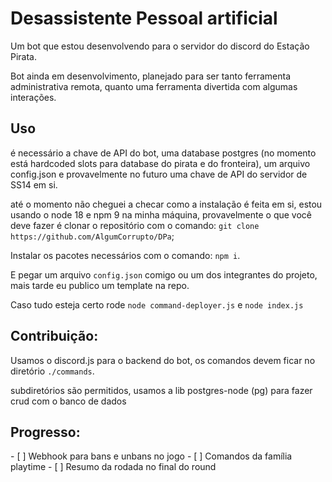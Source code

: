 <h1>Desassistente Pessoal artificial</h1>
<p>Um bot que estou desenvolvendo para o servidor do discord do Estação Pirata.</p>
<p>Bot ainda em desenvolvimento, planejado para ser tanto ferramenta administrativa remota, quanto uma ferramenta divertida com algumas interações.</p>
<h2>Uso</h2>
<p>é necessário a chave de API do bot, uma database postgres (no momento está hardcoded slots para database do pirata e do fronteira), um arquivo config.json 
e provavelmente no futuro uma chave de API do servidor de SS14 em si.</p>
<p> até o momento não cheguei a checar como a instalação é feita em si, estou usando o node 18 e npm 9 na minha máquina, provavelmente o que você deve fazer é clonar o repositório com o comando:
<code>git clone https://github.com/AlgumCorrupto/DPa</code>;</p>

<p>Instalar os pacotes necessários com o comando: <code>npm i</code>.</p>
<p>E pegar um arquivo <code>config.json</code> comigo ou um dos integrantes do projeto, mais tarde eu publico um template na repo.</p>
<p>Caso tudo esteja certo rode <code>node command-deployer.js</code> e <code>node index.js</code></p>

<h2>
  Contribuição:
</h2>
<p>Usamos o discord.js para o backend do bot, os comandos devem ficar no diretório <code>./commands</code>.</p>
<p></p>subdiretórios são permitidos, usamos a lib postgres-node (pg) para fazer crud com o banco de dados</p>
<h2>
  Progresso:
</h2>
- [ ] Webhook para bans e unbans no jogo
- [ ] Comandos da família playtime
- [ ] Resumo da rodada no final do round
